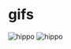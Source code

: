 # gifs
![hippo](https://steamuserimages-a.akamaihd.net/ugc/1617345642207080462/DAC6D7295B81DBF790CFF05F5BDC4710AF4E9BF5/?imw=5000&amp;imh=5000&amp;ima=fit&amp;impolicy=Letterbox&amp;imcolor=%23000000&amp;letterbox=false)
![hippo](clideo_editor_7f69f767ea3c4cc0bf4124c4880a1aa3.gif)

